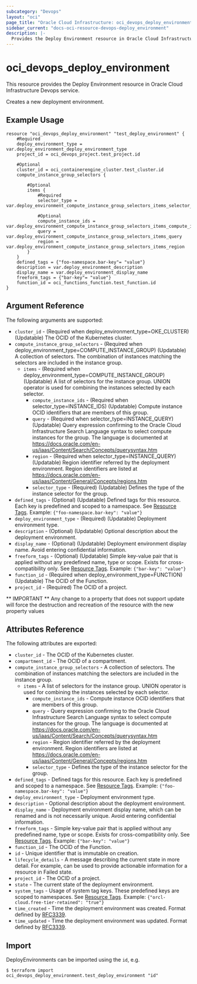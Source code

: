 ```yaml
---
subcategory: "Devops"
layout: "oci"
page_title: "Oracle Cloud Infrastructure: oci_devops_deploy_environment"
sidebar_current: "docs-oci-resource-devops-deploy_environment"
description: |-
  Provides the Deploy Environment resource in Oracle Cloud Infrastructure Devops service
---
```


# oci_devops_deploy_environment
This resource provides the Deploy Environment resource in Oracle Cloud Infrastructure Devops service.

Creates a new deployment environment.

## Example Usage

```hcl
resource "oci_devops_deploy_environment" "test_deploy_environment" {
	#Required
	deploy_environment_type = var.deploy_environment_deploy_environment_type
	project_id = oci_devops_project.test_project.id

	#Optional
	cluster_id = oci_containerengine_cluster.test_cluster.id
	compute_instance_group_selectors {

		#Optional
		items {
			#Required
			selector_type = var.deploy_environment_compute_instance_group_selectors_items_selector_type

			#Optional
			compute_instance_ids = var.deploy_environment_compute_instance_group_selectors_items_compute_instance_ids
			query = var.deploy_environment_compute_instance_group_selectors_items_query
			region = var.deploy_environment_compute_instance_group_selectors_items_region
		}
	}
	defined_tags = {"foo-namespace.bar-key"= "value"}
	description = var.deploy_environment_description
	display_name = var.deploy_environment_display_name
	freeform_tags = {"bar-key"= "value"}
	function_id = oci_functions_function.test_function.id
}
```

## Argument Reference

The following arguments are supported:

* `cluster_id` - (Required when deploy_environment_type=OKE_CLUSTER) (Updatable) The OCID of the Kubernetes cluster.
* `compute_instance_group_selectors` - (Required when deploy_environment_type=COMPUTE_INSTANCE_GROUP) (Updatable) A collection of selectors. The combination of instances matching the selectors are included in the instance group.
	* `items` - (Required when deploy_environment_type=COMPUTE_INSTANCE_GROUP) (Updatable) A list of selectors for the instance group. UNION operator is used for combining the instances selected by each selector.
		* `compute_instance_ids` - (Required when selector_type=INSTANCE_IDS) (Updatable) Compute instance OCID identifiers that are members of this group.
		* `query` - (Required when selector_type=INSTANCE_QUERY) (Updatable) Query expression confirming to the Oracle Cloud Infrastructure Search Language syntax to select compute instances for the group. The language is documented at https://docs.oracle.com/en-us/iaas/Content/Search/Concepts/querysyntax.htm
		* `region` - (Required when selector_type=INSTANCE_QUERY) (Updatable) Region identifier referred by the deployment environment. Region identifiers are listed at https://docs.oracle.com/en-us/iaas/Content/General/Concepts/regions.htm
		* `selector_type` - (Required) (Updatable) Defines the type of the instance selector for the group.
* `defined_tags` - (Optional) (Updatable) Defined tags for this resource. Each key is predefined and scoped to a namespace. See [Resource Tags](https://docs.cloud.oracle.com/iaas/Content/General/Concepts/resourcetags.htm). Example: `{"foo-namespace.bar-key": "value"}`
* `deploy_environment_type` - (Required) (Updatable) Deployment environment type.
* `description` - (Optional) (Updatable) Optional description about the deployment environment.
* `display_name` - (Optional) (Updatable) Deployment environment display name. Avoid entering confidential information.
* `freeform_tags` - (Optional) (Updatable) Simple key-value pair that is applied without any predefined name, type or scope. Exists for cross-compatibility only.  See [Resource Tags](https://docs.cloud.oracle.com/iaas/Content/General/Concepts/resourcetags.htm). Example: `{"bar-key": "value"}`
* `function_id` - (Required when deploy_environment_type=FUNCTION) (Updatable) The OCID of the Function.
* `project_id` - (Required) The OCID of a project.


** IMPORTANT **
Any change to a property that does not support update will force the destruction and recreation of the resource with the new property values

## Attributes Reference

The following attributes are exported:

* `cluster_id` - The OCID of the Kubernetes cluster.
* `compartment_id` - The OCID of a compartment.
* `compute_instance_group_selectors` - A collection of selectors. The combination of instances matching the selectors are included in the instance group.
	* `items` - A list of selectors for the instance group. UNION operator is used for combining the instances selected by each selector.
		* `compute_instance_ids` - Compute instance OCID identifiers that are members of this group.
		* `query` - Query expression confirming to the Oracle Cloud Infrastructure Search Language syntax to select compute instances for the group. The language is documented at https://docs.oracle.com/en-us/iaas/Content/Search/Concepts/querysyntax.htm
		* `region` - Region identifier referred by the deployment environment. Region identifiers are listed at https://docs.oracle.com/en-us/iaas/Content/General/Concepts/regions.htm
		* `selector_type` - Defines the type of the instance selector for the group.
* `defined_tags` - Defined tags for this resource. Each key is predefined and scoped to a namespace. See [Resource Tags](https://docs.cloud.oracle.com/iaas/Content/General/Concepts/resourcetags.htm). Example: `{"foo-namespace.bar-key": "value"}`
* `deploy_environment_type` - Deployment environment type.
* `description` - Optional description about the deployment environment.
* `display_name` - Deployment environment display name, which can be renamed and is not necessarily unique. Avoid entering confidential information.
* `freeform_tags` - Simple key-value pair that is applied without any predefined name, type or scope. Exists for cross-compatibility only.  See [Resource Tags](https://docs.cloud.oracle.com/iaas/Content/General/Concepts/resourcetags.htm). Example: `{"bar-key": "value"}`
* `function_id` - The OCID of the Function.
* `id` - Unique identifier that is immutable on creation.
* `lifecycle_details` - A message describing the current state in more detail. For example, can be used to provide actionable information for a resource in Failed state.
* `project_id` - The OCID of a project.
* `state` - The current state of the deployment environment.
* `system_tags` - Usage of system tag keys. These predefined keys are scoped to namespaces. See [Resource Tags](https://docs.cloud.oracle.com/iaas/Content/General/Concepts/resourcetags.htm). Example: `{"orcl-cloud.free-tier-retained": "true"}`
* `time_created` - Time the deployment environment was created. Format defined by [RFC3339](https://datatracker.ietf.org/doc/html/rfc3339).
* `time_updated` - Time the deployment environment was updated. Format defined by [RFC3339](https://datatracker.ietf.org/doc/html/rfc3339).

## Import

DeployEnvironments can be imported using the `id`, e.g.

```
$ terraform import oci_devops_deploy_environment.test_deploy_environment "id"
```

